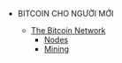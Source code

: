 <!-- docs/_sidebar.md -->

* BITCOIN CHO NGƯỜI MỚI

    * [The Bitcoin Network](bitcoin/network.md)
        * [Nodes](bitcoin/nodes.md)
        * [Mining](bitcoin/mining.md)